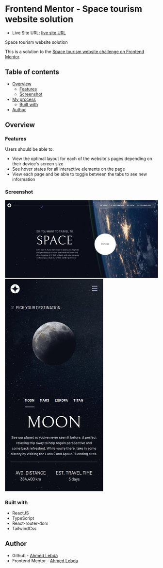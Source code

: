 # Frontend Mentor - Space tourism website solution

- Live Site URL: [live site URL]()

Space tourism website solution

This is a solution to the [Space tourism website challenge on Frontend Mentor](https://www.frontendmentor.io/challenges/space-tourism-multipage-website-gRWj1URZ3).

## Table of contents

- [Overview](#overview)
  - [Features](#Features)
  - [Screenshot](#screenshot)
- [My process](#my-process)
  - [Built with](#built-with)
- [Author](#author)

## Overview

### Features

Users should be able to:

- View the optimal layout for each of the website's pages depending on their device's screen size
- See hover states for all interactive elements on the page
- View each page and be able to toggle between the tabs to see new information

### Screenshot

![desktop](./src/assets/screenshots/space-desktop.png)
![mobile](./src/assets/screenshots/space-mobile.png)

### Built with

- ReactJS
- TypeScript
- React-router-dom
- TailwindCss

## Author

- Github - [Ahmed Lebda](https://github.com/AhmedLebda)
- Frontend Mentor - [Ahmed Lebda](https://www.frontendmentor.io/profile/AhmedLebda)
